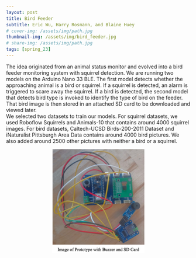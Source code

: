 ```yaml
---
layout: post
title: Bird Feeder
subtitle: Eric Wu, Harry Rosmann, and Blaine Huey
# cover-img: /assets/img/path.jpg
thumbnail-img: /assets/img/bird_feeder.jpg
# share-img: /assets/img/path.jpg
tags: [spring_23]
---
```

The idea originated from an animal status monitor and evolved into a bird feeder monitoring system with squirrel detection. We are running two models on the Arduino Nano 33 BLE. The first model detects whether the approaching animal is a bird or squirrel. If a squirrel is detected, an alarm is triggered to scare away the squirrel. If a bird is detected, the second model that detects bird type is invoked to identify the type of bird on the feeder. That bird image is then stored in an attached SD card to be downloaded and viewed later.  
We selected two datasets to train our models. For squirrel datasets, we used Roboflow Squirrels and Animals-10 that contains around 4000 squirrel images. For bird datasets, Caltech-UCSD Birds-200-2011 Dataset and iNaturalist Pittsburgh Area Data contains around 4000 bird pictures. We also added around 2500 other pictures with neither a bird or a squirrel.  
<p align="center"> <img src="/assets/img/bird_feeder.jpg" width="50%" height="50%"> </p>
